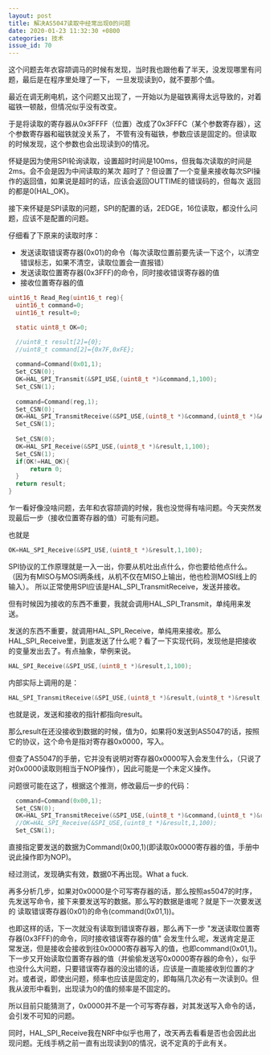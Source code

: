 ```yaml
---
layout: post
title: 解决AS5047读取中经常出现0的问题
date: 2020-01-23 11:32:30 +0800
categories: 技术
issue_id: 70
---
```

这个问题去年衣容颉调马的时候有发现，当时我也跟他看了半天，没发现哪里有问题，最后是在程序里处理了一下，
一旦发现读到0，就不要那个值。

最近在调无刷电机，这个问题又出现了，一开始以为是磁铁离得太远导致的，对着磁铁一顿敲，但情况似乎没有改变。

于是将读取的寄存器从0x3FFFF（位置）改成了0x3FFFC（某个参数寄存器），这个参数寄存器和磁铁就没关系了，
不管有没有磁铁，参数应该是固定的。但读取的时候发现，这个参数也会出现读到0的情况。

怀疑是因为使用SPI轮询读取，设置超时时间是100ms，但我每次读取的时间是2ms。会不会是因为中间读取的某次
超时了？但设置了一个变量来接收每次SPI操作的返回值，如果说是超时的话，应该会返回OUTTIME的错误码的，但每次
返回的都是0(HAL_OK)。

接下来怀疑是SPI读取的问题，SPI的配置的话，2EDGE，16位读取，都没什么问题，应该不是配置的问题。

仔细看了下原来的读取时序：
- 发送读取错误寄存器(0x01)的命令（每次读取位置前要先读一下这个，以清空错误标志，如果不清空，读取位置会一直报错）
- 发送读取位置寄存器(0x3FFF)的命令，同时接收错误寄存器的值
- 接收位置寄存器的值
  
```c
uint16_t Read_Reg(uint16_t reg){
  uint16_t command=0;
  uint16_t result=0;

  static uint8_t OK=0;

  //uint8_t result[2]={0};
  //uint8_t command[2]={0x7F,0xFE};
  
  command=Command(0x01,1);
  Set_CSN(0);
  OK=HAL_SPI_Transmit(&SPI_USE,(uint8_t *)&command,1,100);
  Set_CSN(1);
  
  command=Command(reg,1);
  Set_CSN(0);
  OK=HAL_SPI_TransmitReceive(&SPI_USE,(uint8_t *)&command,(uint8_t *)&AS_5047_Err,1,100);
  Set_CSN(1);
  
  Set_CSN(0);
  OK=HAL_SPI_Receive(&SPI_USE,(uint8_t *)&result,1,100);
  Set_CSN(1);
  if(OK!=HAL_OK){
      return 0;
  }
  return result;
}
```
乍一看好像没啥问题，去年和衣容颉调的时候，我也没觉得有啥问题。今天突然发现最后一步（接收位置寄存器的值）可能有问题。

也就是
```c
OK=HAL_SPI_Receive(&SPI_USE,(uint8_t *)&result,1,100);
```
SPI协议的工作原理就是一入一出，你要从机吐出点什么，你也要给他点什么。（因为有MISO与MOSI两条线，从机不仅在MISO上输出，他也检测MOSI线上的输入）。
所以正常使用SPI应该是HAL_SPI_TransmitReceive，发送并接收。

但有时候因为接收的东西不重要，我就会调用HAL_SPI_Transmit，单纯用来发送。

发送的东西不重要，就调用HAL_SPI_Receive，单纯用来接收。那么HAL_SPI_Receive里，到底发送了什么呢？看了一下实现代码，发现他是把接收的变量发出去了。有点抽象，举例来说。

```c
HAL_SPI_Receive(&SPI_USE,(uint8_t *)&result,1,100);
```
内部实际上调用的是：
```c
HAL_SPI_TransmitReceive(&SPI_USE,(uint8_t *)&result,(uint8_t *)&result,1,100);
```
也就是说，发送和接收的指针都指向result。

那么result在还没接收到数据的时候，值为0，如果将0发送到AS5047的话，按照它的协议，这个命令是指对寄存器0x0000，写入。

但查了AS5047的手册，它并没有说明对寄存器0x0000写入会发生什么，（只说了对0x0000读取则相当于NOP操作），因此可能是一个未定义操作。

问题很可能在这了，根据这个推测，修改最后一步的代码：
```c
  command=Command(0x00,1);
  Set_CSN(0);
  OK=HAL_SPI_TransmitReceive(&SPI_USE,(uint8_t *)&command,(uint8_t *)&result,1,100);
  //OK=HAL_SPI_Receive(&SPI_USE,(uint8_t *)&result,1,100);
  Set_CSN(1);
```
直接指定要发送的数据为Command(0x00,1)(即读取0x0000寄存器的值，手册中说此操作即为NOP)。

经过测试，发现确实有效，数据0不再出现。What a fuck.

再多分析几步，如果对0x0000是个可写寄存器的话，那么按照as5047的时序，先发送写命令，接下来要发送写的数据。那么写的数据是谁呢？就是下一次要发送的   读取错误寄存器(0x01)的命令(command(0x01,1))。

也即这样的话，下一次就没有读取到错误寄存器，那么再下一步
"发送读取位置寄存器(0x3FFF)的命令，同时接收错误寄存器的值"
会发生什么呢，发送肯定是正常发送，但是接收会接收到往0x0000寄存器写入的值，也即command(0x01,1)。下一步又开始读取位置寄存器的值（并偷偷发送写0x0000寄存器的命令），似乎也没什么大问题，只要错误寄存器的没出错的话，应该是一直能接收到位置的才对。或者说，即使出问题，频率也应该是固定的，即每隔几次必有一次读到0。但我从波形中看到，出现读为0的值的频率是不固定的。

所以目前只能猜测了，0x0000并不是一个可写寄存器，对其发送写入命令的话，会引发不可知的问题。

同时，HAL_SPI_Receive我在NRF中似乎也用了，改天再去看看是否也会因此出现问题。无线手柄之前一直有出现读到0的情况，说不定真的于此有关。